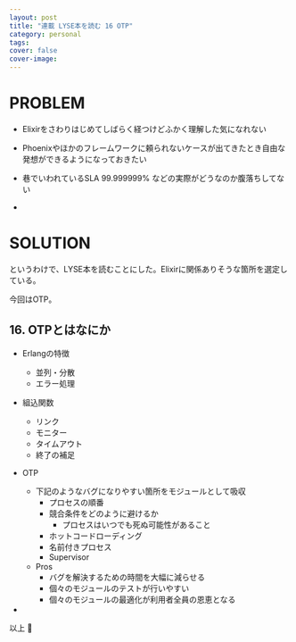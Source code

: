 ```yaml
---
layout: post
title: "連載 LYSE本を読む 16 OTP"
category: personal
tags:
cover: false
cover-image:
---
```


# PROBLEM
- Elixirをさわりはじめてしばらく経つけどふかく理解した気になれない
- Phoenixやほかのフレームワークに頼られないケースが出てきたとき自由な発想ができるようになっておきたい
- 巷でいわれているSLA 99.999999% などの実際がどうなのか腹落ちしてない

-

# SOLUTION
というわけで、LYSE本を読むことにした。Elixirに関係ありそうな箇所を選定している。

今回はOTP。

## 16. OTPとはなにか
- Erlangの特徴
    - 並列・分散
    - エラー処理
- 組込関数
    - リンク
    - モニター
    - タイムアウト
    - 終了の補足
- OTP
    - 下記のようなバグになりやすい箇所をモジュールとして吸収
        - プロセスの順番
        - 競合条件をどのように避けるか
            - プロセスはいつでも死ぬ可能性があること
        - ホットコードローディング
        - 名前付きプロセス
        - Supervisor
    - Pros
        - バグを解決するための時間を大幅に減らせる
        - 個々のモジュールのテストが行いやすい
        - 個々のモジュールの最適化が利用者全員の恩恵となる

-

以上 :construction_worker:

